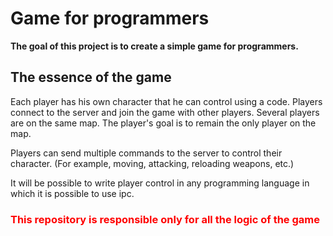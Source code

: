 # Game for programmers

**The goal of this project is to create a simple game for programmers.**

## The essence of the game

Each player has his own character that he can control using a code.
Players connect to the server and join the game with other players. Several players are on the same map. The player's goal is to remain the only player on the map.

Players can send multiple commands to the server to control their character. (For example, moving, attacking, reloading weapons, etc.)

It will be possible to write player control in any programming language in which it is possible to use ipc.

### <span style="color:red">This repository is responsible only for all the logic of the game</span>
